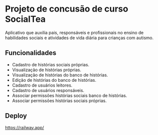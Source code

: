 
# Projeto de concusão de curso SocialTea
Aplicativo que auxilia pais, responsáveis e profissionais no ensino de habilidades sociais e atividades de vida diária para crianças com autismo.

## Funcionalidades
- Cadastro de histórias sociais próprias.
- Visualização de histórias próprias.
- Visualização de histórias do banco de histórias.
- Edição de histórias do banco de histórias.
- Cadastro de usuários leitores.
- Cadastro de usuários responsáveis.
- Associar permissões histórias sociais banco de histórias.
- Associar permissões histórias sociais próprias.

## Deploy
https://railway.app/

